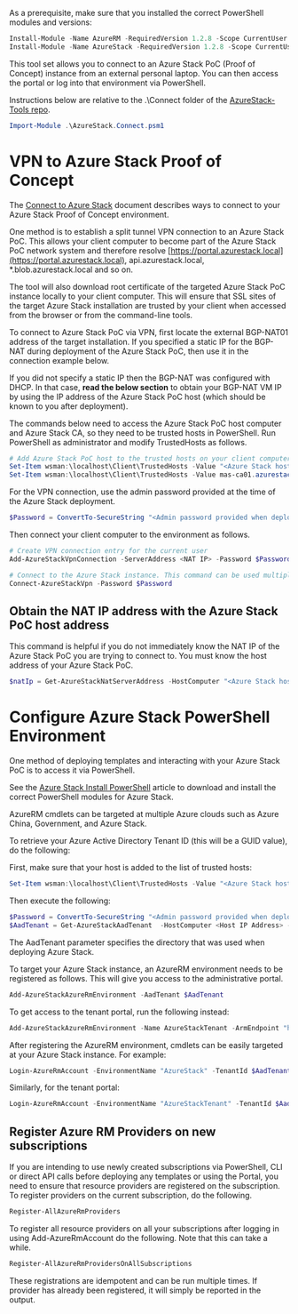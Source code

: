As a prerequisite, make sure that you installed the correct PowerShell modules and versions:

```powershell
Install-Module -Name AzureRM -RequiredVersion 1.2.8 -Scope CurrentUser
Install-Module -Name AzureStack -RequiredVersion 1.2.8 -Scope CurrentUser
```

This tool set allows you to connect to an Azure Stack PoC (Proof of Concept) instance from an external personal laptop. You can then access the portal or log into that environment via PowerShell. 

Instructions below are relative to the .\Connect folder of the [AzureStack-Tools repo](..).

```powershell
Import-Module .\AzureStack.Connect.psm1
```

# VPN to Azure Stack Proof of Concept

The [Connect to Azure Stack](https://docs.microsoft.com/en-us/azure/azure-stack/azure-stack-connect-azure-stack) document describes ways to connect to your Azure Stack Proof of Concept environment.

One method is to establish a split tunnel VPN connection to an Azure Stack PoC. 
This allows your client computer to become part of the Azure Stack PoC network system and therefore resolve [https://portal.azurestack.local](https://portal.azurestack.local), api.azurestack.local, *.blob.azurestack.local and so on. 

The tool will also download root certificate of the targeted Azure Stack PoC instance locally to your client computer. 
This will ensure that SSL sites of the target Azure Stack installation are trusted by your client when accessed from the browser or from the command-line tools.

To connect to Azure Stack PoC via VPN, first locate the external BGP-NAT01 address of the target installation. 
If you specified a static IP for the BGP-NAT during deployment of the Azure Stack PoC, then use it in the connection example below. 

If you did not specify a static IP then the BGP-NAT was configured with DHCP. In that case, **read the below section** to obtain your BGP-NAT VM IP by using the IP address of the Azure Stack PoC host (which should be known to you after deployment). 

The commands below need to access the Azure Stack PoC host computer and Azure Stack CA, so they need to be trusted hosts in PowerShell. Run PowerShell as administrator and modify TrustedHosts as follows.

```powershell
# Add Azure Stack PoC host to the trusted hosts on your client computer
Set-Item wsman:\localhost\Client\TrustedHosts -Value "<Azure Stack host address>" -Concatenate
Set-Item wsman:\localhost\Client\TrustedHosts -Value mas-ca01.azurestack.local -Concatenate
```  

For the VPN connection, use the admin password provided at the time of the Azure Stack deployment.

```powershell
$Password = ConvertTo-SecureString "<Admin password provided when deploying Azure Stack>" -AsPlainText -Force
```

Then connect your client computer to the environment as follows.

```powershell
# Create VPN connection entry for the current user
Add-AzureStackVpnConnection -ServerAddress <NAT IP> -Password $Password

# Connect to the Azure Stack instance. This command can be used multiple times.
Connect-AzureStackVpn -Password $Password
```

## Obtain the NAT IP address with the Azure Stack PoC host address

This command is helpful if you do not immediately know the NAT IP of the Azure Stack PoC you are trying to connect to. You must know the host address of your Azure Stack PoC.

```powershell
$natIp = Get-AzureStackNatServerAddress -HostComputer "<Azure Stack host address>" -Password $Password
```


# Configure Azure Stack PowerShell Environment

One method of deploying templates and interacting with your Azure Stack PoC is to access it via PowerShell. 

See the [Azure Stack Install PowerShell](https://docs.microsoft.com/en-us/azure/azure-stack/azure-stack-connect-powershell) article to download and install the correct PowerShell modules for Azure Stack.

AzureRM cmdlets can be targeted at multiple Azure clouds such as Azure China, Government, and Azure Stack.

To retrieve your Azure Active Directory Tenant ID (this will be a GUID value), do the following:

First, make sure that your host is added to the list of trusted hosts:
```powershell
Set-Item wsman:\localhost\Client\TrustedHosts -Value "<Azure Stack host address>" -Concatenate
```

Then execute the following:
```powershell
$Password = ConvertTo-SecureString "<Admin password provided when deploying Azure Stack>" -AsPlainText -Force
$AadTenant = Get-AzureStackAadTenant  -HostComputer <Host IP Address> -Password $Password
```

The AadTenant parameter specifies the directory that was used when deploying Azure Stack. 

To target your Azure Stack instance, an AzureRM environment needs to be registered as follows. This will give you access to the administrative portal. 

```powershell
Add-AzureStackAzureRmEnvironment -AadTenant $AadTenant
```

To get access to the tenant portal, run the following instead:

```powershell
Add-AzureStackAzureRmEnvironment -Name AzureStackTenant -ArmEndpoint "https://publicapi.local.azurestack.external" -AadTenant $aadTenant
```

After registering the AzureRM environment, cmdlets can be easily targeted at your Azure Stack instance. For example:

```powershell
Login-AzureRmAccount -EnvironmentName "AzureStack" -TenantId $AadTenant
```

Similarly, for the tenant portal:

```powershell
Login-AzureRmAccount -EnvironmentName "AzureStackTenant" -TenantId $AadTenant
```

## Register Azure RM Providers on new subscriptions

If you are intending to use newly created subscriptions via PowerShell, CLI or direct API calls before deploying any templates or using the Portal, you need to ensure that resource providers are registered on the subscription.
To register providers on the current subscription, do the following.

```powershell
Register-AllAzureRmProviders
```

To register all resource providers on all your subscriptions after logging in using Add-AzureRmAccount do the following. Note that this can take a while.

```powershell
Register-AllAzureRmProvidersOnAllSubscriptions
```

These registrations are idempotent and can be run multiple times. If provider has already been registered, it will simply be reported in the output.





